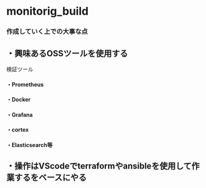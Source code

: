 # monitorig_build

### 作成していく上での大事な点

## ・興味あるOSSツールを使用する
検証ツール
#### ・Prometheus
#### ・Docker
#### ・Grafana
#### ・cortex
#### ・Elasticsearch等

## ・操作はVScodeでterraformやansibleを使用して作業するをベースにやる

